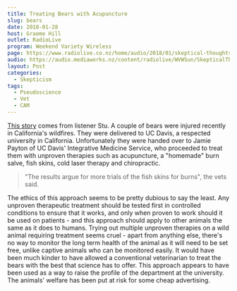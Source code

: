 ```yaml
---
title: Treating Bears with Acupuncture
slug: bears
date: 2018-01-28
host: Graeme Hill
outlet: RadioLive
program: Weekend Variety Wireless
page: https://www.radiolive.co.nz/home/audio/2018/01/skeptical-thoughts-with-mark-honeychurch0.html
audio: https://audio.mediaworks.nz/content/radiolive/WVWSun/SkepticalThoughts28_01_18.mp3
layout: Post
categories:
  - Skepticism
tags:
  - Pseudoscience
  - Vet
  - CAM
---
```


[This story](http://abcnews.go.com/Technology/wireStory/bears-burned-california-wildfires-holistic-pain-52591990) comes from listener Stu. A couple of bears were injured recently in California's wildfires. They were delivered to UC Davis, a respected university in California. Unfortunately they were handed over to Jamie Payton of UC Davis' Integrative Medicine Service, who proceeded to treat them with unproven therapies such as acupuncture, a "homemade" burn salve, fish skins, cold laser therapy and chiropractic.

<!-- more -->

> "The results argue for more trials of the fish skins for burns", the vets said.

The ethics of this approach seems to be pretty dubious to say the least. Any unproven therapeutic treatment should be tested first in controlled conditions to ensure that it works, and only when proven to work should it be used on patients - and this approach should apply to other animals the same as it does to humans. Trying out multiple unproven therapies on a wild animal requiring treatment seems cruel - apart from anything else, there's no way to monitor the long term health of the animal as it will need to be set free, unlike captive animals who can be monitored easily. It would have been much kinder to have allowed a conventional veterinarian to treat the bears with the best that science has to offer. This approach appears to have been used as a way to raise the profile of the department at the university. The animals' welfare has been put at risk for some cheap advertising.
